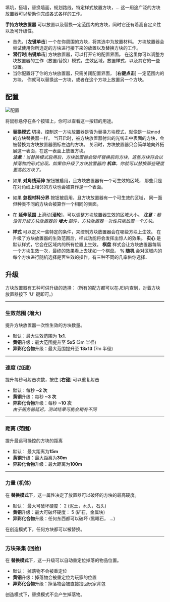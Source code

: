 填坑，搭墙，替换墙面，规划路线，特定样式放置方块，...
这一用途广泛的方块放置器可以帮助你完成各式各样的工作。

**手持方块放置器** 可以放置以及替换一定范围内的方块，同时它还有着高自定义性以及可升级性。
*  首先，[**左键单击**] 一个在你周围的方块，将其选中为放置材料。
方块放置器会尝试使用你所选定的方块进行接下来的放置以及替换方块的工作。
* **潜行时**[**右键单击**] 方块放置器，可以打开它的配置界面。
在这里你可以调整方块放置器的工作（放置/替换）模式，生效区域，放置样式，以及其它的一些设置。
* 当你配置好了你的方块放置器，只需关闭配置界面， [**右键点击**] 一定范围内的方块，
你就可以替换这一方块，或者在这个方块上放置另一个方块。


## 配置
![配置](https://i.imgur.com/d2Vb1Z0.png)

将鼠标悬停在各个按钮上，你可以查看这一按钮的用途。
* **替换模式** 切换，控制这一方块放置器是否为替换方块模式，就像是一些mod的方块替换器一样。
当开启时，被方块放置器射出的光线击中表面的方块，会被替换为方块放置器图标左边的方块。
关闭时，方块放置器只会简单地向外拓展这一表面，在这一表面上放置方块。  
_**注意**：当替换模式启用后，方块放置器会破坏替换前的方块，这些方块将会以掉落物的形式出现。如果你升级了方块放置器的 **机体**，你就可以替换那些硬度更高的方块了。_

* 如果 **对角线延伸** 按钮被启用，且方块放置器有一个可生效的区域，
那些只是在对角线上相邻的方块也会被算作是一个表面。
* 如果 **忽视材料分界** 按钮被启用，且方块放置器有一个可生效的区域，
同一面但种类不同的方块会被算作一个相同的表面。

* 在 **延伸范围** 上滑动[**滚轮**]，可以调整方块放置器生效的区域大小。
_**注意**：若没有升级方块放置器的 **增大** 部件，方块放置器一次性只能放置一个方块。_

* **样式** 可以定义一些特定的条件，来控制方块放置器会在哪些方块上生效。
在升级了方块放置器的生效范围后，样式功能将会发挥出惊人的效果。
**实心** 是默认样式，它会在区域内的所有位置上生效。
**棋盘** 样式会让方块放置器每隔一个方块生效一次，最终的效果看上去犹如一个棋盘。 
**% 随机** 会对区域内的每个方块进行随机选择是否生效的操作，有三种不同的几率供你选择、


## 升级
方块放置器有五种可供升级的选择：
(所有的配方都可以在JEI内查到，对着方块放置器按下 'U' 键即可。)

---
### 生效范围 (增大)
提升方块放置器一次性生效的方块数量。
* 默认：最大生效范围为 **1x1**.
* **黄铜**升级：最大范围提升至 **5x5** (3m 半径)  
* **异彩化合物**升级：最大范围提升至 **13x13** (7m 半径) 

---
### 速度 (加速)
提升每秒可射击次数，按住 [**右键**] 可以重复射击 
* 默认：每秒 **~2 次**
* **黄铜**升级：每秒 **~3 次** 
* **异彩化合物**升级：每秒 **~10 次**  
_由于服务器延迟，测试结果可能会稍有不同_

---
### 距离 (范围)
提升最远可操控的方块的距离
* 默认： 最大距离为**15m**  
* **黄铜**升级：最大距离为**30m**  
* **异彩化合物**升级：最大距离为**100m**  

---
### 力量 (机体)
在 **替换模式**下，这一属性决定了放置器可以破坏的方块的最高硬度。
* 默认： 最大可破坏硬度： 2 (泥土，木头，石头)
* **黄铜**升级：最大可破坏硬度： 5 (矿石，金属块)
* **异彩化合物**升级：任何东西都可以破坏 (黑曜石， ...)  

在创造模式下，任何方块都可以被替换。

---
### 方块采集 (回捡)
在 **替换模式**下，这一升级可以自动重定位掉落的物品位置。
* 默认： 掉落物不会被重定位
* **黄铜**升级：掉落物会被重定位为玩家的位置
* **异彩化合物**升级：掉落物会被直接捡回玩家背包

创造模式下，替换模式不会产生掉落物。
